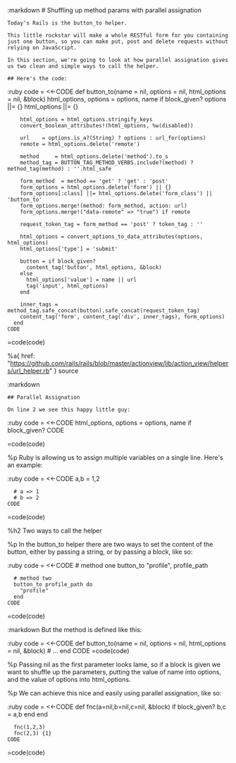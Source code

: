 :markdown
    # Shuffling up method params with parallel assignation
  
    Today's Rails is the button_to helper.
  
    This little rockstar will make a whole RESTful form for you containing just one button, so you can make put, post and delete requests without relying on JavaScript.
  
    In this section, we're going to look at how parallel assignation gives us two clean and simple ways to call the helper.
  
    ## Here's the code:
  
  :ruby
    code = <<-CODE
      def button_to(name = nil, options = nil, html_options = nil, &block)
        html_options, options = options, name if block_given?
        options      ||= {}
        html_options ||= {}
  
        html_options = html_options.stringify_keys
        convert_boolean_attributes!(html_options, %w(disabled))
  
        url    = options.is_a?(String) ? options : url_for(options)
        remote = html_options.delete('remote')
  
        method     = html_options.delete('method').to_s
        method_tag = BUTTON_TAG_METHOD_VERBS.include?(method) ? method_tag(method) : ''.html_safe
  
        form_method  = method == 'get' ? 'get' : 'post'
        form_options = html_options.delete('form') || {}
        form_options[:class] ||= html_options.delete('form_class') || 'button_to'
        form_options.merge!(method: form_method, action: url)
        form_options.merge!("data-remote" => "true") if remote
  
        request_token_tag = form_method == 'post' ? token_tag : ''
  
        html_options = convert_options_to_data_attributes(options, html_options)
        html_options['type'] = 'submit'
  
        button = if block_given?
          content_tag('button', html_options, &block)
        else
          html_options['value'] = name || url
          tag('input', html_options)
        end
  
        inner_tags = method_tag.safe_concat(button).safe_concat(request_token_tag)
        content_tag('form', content_tag('div', inner_tags), form_options)
      end
    CODE
  
  =code(code)
  
  %a{ href: "https://github.com/rails/rails/blob/master/actionview/lib/action_view/helpers/url_helper.rb" } source
  
  :markdown
  
    ## Parallel Assignation
  
    On line 2 we see this happy little guy:
  
  :ruby
    code = <<-CODE
      html_options, options = options, name if block_given?
    CODE
  
  =code(code)
  
  
  %p Ruby is allowing us to assign multiple variables on a single line. Here's an example:
  
  
  :ruby
    code = <<-CODE
      a,b = 1,2
  
      # a => 1
      # b => 2
    CODE
  
  =code(code)
  
  %h2 Two ways to call the helper
  
  %p In the button_to helper there are two ways to set the content of the button, either by passing a string, or by passing a block, like so:
  
  :ruby
    code = <<-CODE
      # method one
      button_to "profile", profile_path
  
      # method two
      button_to profile_path do
        "profile"
      end
    CODE
  =code(code)
  
  :markdown
    But the method is defined like this:
  
  :ruby
    code = <<-CODE
      def button_to(name = nil, options = nil, html_options = nil, &block)
        # ...
      end
    CODE
  =code(code)
  
  
  %p Passing nil as the first parameter looks lame, so if a block is given we want to shuffle up the parameters, putting the value of name into options, and the value of options into html_options.
  
  %p We can achieve this nice and easily using parallel assignation, like so:
  
  :ruby
    code = <<-CODE
      def fnc(a=nil,b=nil,c=nil, &block)
        if block_given?
          b,c = a,b
        end
      end
  
      fnc(1,2,3)
      fnc(2,3) {1}
    CODE
  
  =code(code)
  